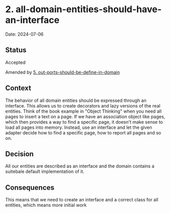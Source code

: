 # 2. all-domain-entities-should-have-an-interface

Date: 2024-07-06

## Status

Accepted

Amended by [5. out-ports-should-be-define-in-domain](0005-out-ports-should-be-define-in-domain.md)

## Context

The behavior of all domain entities should be expressed through an interface. This allows us to create decorators and
lazy versions of the real entities. Think of the book example in "Object Thinking" when you need all pages to insert a
text on a page. If we have an association object like pages, which then provides a way to find a specific page, it
doesn't make sense to load all pages into memory. Instead, use an interface and let the given adapter decide how to
find a specific page, how to report all pages and so on.

## Decision

All our entities are described as an interface and the domain contains a suitebale default implementation of it.

## Consequences

This means that we need to create an interface and a correct class for all entities, which means more initial work
